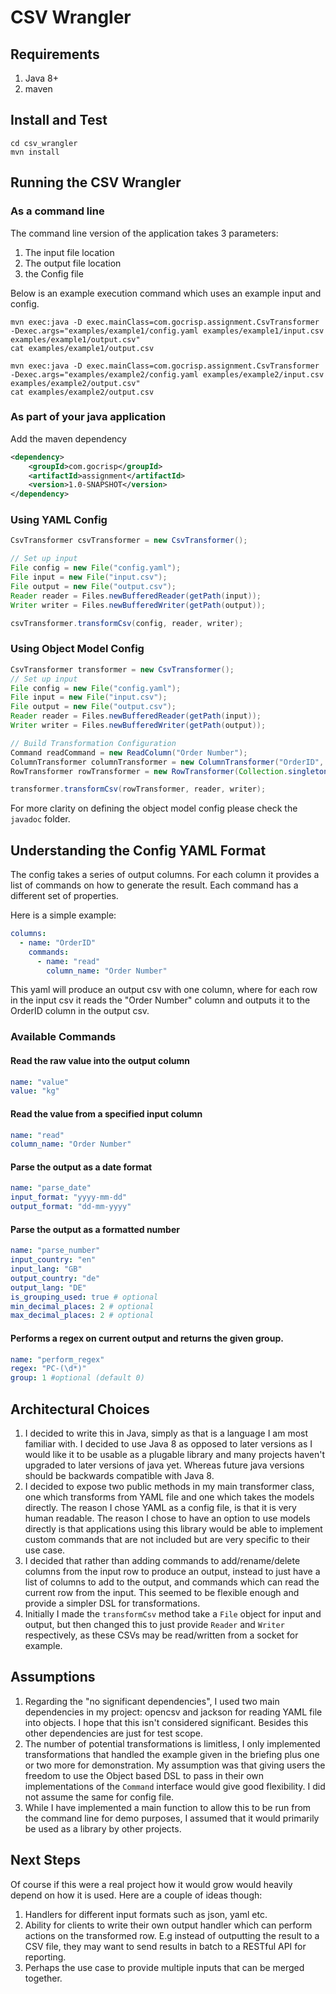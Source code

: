 # CSV Wrangler

## Requirements

1. Java 8+
2. maven

## Install and Test 

```
cd csv_wrangler
mvn install
```

## Running the CSV Wrangler

### As a command line

The command line version of the application takes 3 parameters:
1. The input file location
2. The output file location
3. the Config file

Below is an example execution command which uses an example input and config.

```shell script
mvn exec:java -D exec.mainClass=com.gocrisp.assignment.CsvTransformer -Dexec.args="examples/example1/config.yaml examples/example1/input.csv examples/example1/output.csv"
cat examples/example1/output.csv
```

```shell script
mvn exec:java -D exec.mainClass=com.gocrisp.assignment.CsvTransformer -Dexec.args="examples/example2/config.yaml examples/example2/input.csv examples/example2/output.csv"
cat examples/example2/output.csv
```

### As part of your java application

Add the maven dependency

```xml
<dependency>
    <groupId>com.gocrisp</groupId>
    <artifactId>assignment</artifactId>
    <version>1.0-SNAPSHOT</version>
</dependency>
```

### Using YAML Config
```java
CsvTransformer csvTransformer = new CsvTransformer();

// Set up input
File config = new File("config.yaml");
File input = new File("input.csv");
File output = new File("output.csv");
Reader reader = Files.newBufferedReader(getPath(input));
Writer writer = Files.newBufferedWriter(getPath(output));

csvTransformer.transformCsv(config, reader, writer);
```

### Using Object Model Config
```java
CsvTransformer transformer = new CsvTransformer();
// Set up input
File config = new File("config.yaml");
File input = new File("input.csv");
File output = new File("output.csv");
Reader reader = Files.newBufferedReader(getPath(input));
Writer writer = Files.newBufferedWriter(getPath(output));

// Build Transformation Configuration
Command readCommand = new ReadColumn("Order Number");
ColumnTransformer columnTransformer = new ColumnTransformer("OrderID", Collection.singletonList(readCommand));
RowTransformer rowTransformer = new RowTransformer(Collection.singletonList(columnTransformer));

transformer.transformCsv(rowTransformer, reader, writer);
```

For more clarity on defining the object model config please check the `javadoc` folder.

## Understanding the Config YAML Format

The config takes a series of output columns. For each column it provides a list of commands on how to generate the result. Each command has a different set of properties.

Here is a simple example:
```yaml
columns:
  - name: "OrderID"
    commands:
      - name: "read"
        column_name: "Order Number"
```
This yaml will produce an output csv with one column, where for each row in the input csv it reads the "Order Number" column and outputs it to the OrderID column in the output csv.

### Available Commands

#### Read the raw value into the output column

```yaml
name: "value"
value: "kg"
```

#### Read the  value from a specified input column

```yaml
name: "read"
column_name: "Order Number"
```

#### Parse the output as a date format

```yaml
name: "parse_date"
input_format: "yyyy-mm-dd"
output_format: "dd-mm-yyyy"
```

#### Parse the output as a formatted number

```yaml
name: "parse_number"
input_country: "en"
input_lang: "GB"
output_country: "de"
output_lang: "DE"
is_grouping_used: true # optional
min_decimal_places: 2 # optional
max_decimal_places: 2 # optional
```

#### Performs a regex on current output and returns the given group. 

```yaml
name: "perform_regex"
regex: "PC-(\d*)"
group: 1 #optional (default 0)
```


## Architectural Choices

1. I decided to write this in Java, simply as that is a language I am most familiar with. I decided to use Java 8 as opposed to later versions as I would like it to be usable as a plugable library and many projects haven't upgraded to later versions of java yet. Whereas future java versions should be backwards compatible with Java 8.
2. I decided to expose two public methods in my main transformer class, one which transforms from YAML file and one which takes the models directly. The reason I chose YAML as a config file, is that it is very human readable. The reason I chose to have an option to use models directly is that applications using this library would be able to implement custom commands that are not included but are very specific to their use case.
3. I decided that rather than adding commands to add/rename/delete columns from the input row to produce an output, instead to just have a list of columns to add to the output, and commands which can read the current row from the input. This seemed to be flexible enough and provide a simpler DSL for transformations.
4. Initially I made the `transformCsv` method take a `File` object for input and output, but then changed this to just provide `Reader` and `Writer` respectively, as these CSVs may be read/written from a socket for example.

## Assumptions

1. Regarding the "no significant dependencies", I used two main dependencies in my project: opencsv and jackson for reading YAML file into objects. I hope that this isn't considered significant. Besides this other dependencies are just for test scope.
2. The number of potential transformations is limitless, I only implemented transformations that handled the example given in the briefing plus one or two more for demonstration. My assumption was that giving users the freedom to use the Object based DSL to pass in their own implementations of the `Command` interface would give good flexibility. I did not assume the same for config file.
3. While I have implemented a main function to allow this to be run from the command line for demo purposes, I assumed that it would primarily be used as a library by other projects.

## Next Steps

Of course if this were a real project how it would grow would heavily depend on how it is used. Here are a couple of ideas though:

1. Handlers for different input formats such as json, yaml etc.
2. Ability for clients to write their own output handler which can perform actions on the transformed row. E.g instead of outputting the result to a CSV file, they may want to send results in batch to a RESTful API for reporting.
3. Perhaps the use case to provide multiple inputs that can be merged together.

